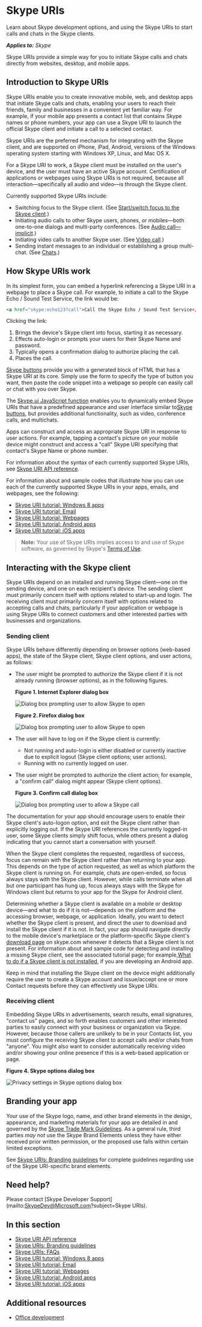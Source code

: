 
# Skype URIs

Learn about Skype development options, and using the Skype URIs to start calls and chats in the Skype clients.


 _**Applies to:** Skype_

Skype URIs provide a simple way for you to initiate Skype calls and chats directly from websites, desktop, and mobile apps.


## Introduction to Skype URIs

Skype URIs enable you to create innovative mobile, web, and desktop apps that initiate Skype calls and chats, enabling your users to reach their friends, family and businesses in a convenient yet familiar way. For example, if your mobile app presents a contact list that contains Skype names or phone numbers, your app can use a Skype URI to launch the official Skype client and initiate a call to a selected contact.

Skype URIs are the preferred mechanism for integrating with the Skype client, and are supported on iPhone, iPad, Android, versions of the Windows operating system starting with Windows XP, Linux, and Mac OS X.

For a Skype URI to work, a Skype client must be installed on the user's device, and the user must have an active Skype account. Certification of applications or webpages using Skype URIs is not required, because all interaction—specifically all audio and video—is through the Skype client.

Currently supported Skype URIs include:


* Switching focus to the Skype client. (See [Start/switch focus to the Skype client](SkypeURIAPIReference#focus).)
* Initiating audio calls to other Skype users, phones, or mobiles—both one-to-one dialogs and multi-party conferences. (See [Audio call—implicit](SkypeURIAPIReference#call).)
* Initiating video calls to another Skype user. (See [Video call](SkypeURIAPIReference#video).)
* Sending instant messages to an individual or establishing a group multi-chat. (See [Chats](SkypeURIAPIReference#chats).)

## How Skype URIs work

In its simplest form, you can embed a hyperlink referencing a Skype URI in a webpage to place a Skype call. For example, to initiate a call to the Skype Echo / Sound Test Service, the link would be:


```html
<a href="skype:echo123?call">Call the Skype Echo / Sound Test Service</a>
```

Clicking the link:


1. Brings the device's Skype client into focus, starting it as necessary.
1. Effects auto-login or prompts your users for their Skype Name and password.
1. Typically opens a confirmation dialog to authorize placing the call.
1. Places the call.


[Skype buttons](http://www.skype.com/en/features/skype-buttons/create-skype-buttons/) provide you with a generated block of HTML that has a Skype URI at its core. Simply use the form to specify the type of button you want, then paste the code snippet into a webpage so people can easily call or chat with you over Skype.

The [Skype.ui JavaScript function](SkypeURItutorial_Webpages#skypeui) enables you to dynamically embed Skype URIs that have a predefined appearance and user interface similar to[Skype buttons](http://www.skype.com/en/features/skype-buttons/create-skype-buttons/), but provides additional functionality, such as video, conference calls, and multichats.

Apps can construct and access an appropriate Skype URI in response to user actions. For example, tapping a contact's picture on your mobile device might construct and access a "call" Skype URI specifying that contact's Skype Name or phone number.

For information about the syntax of each currently supported Skype URIs, see [Skype URI API reference](SkypeURIAPIReference).

For information about and sample codes that illustrate how you can use each of the currently supported Skype URIs in your apps, emails, and webpages, see the following:


* [Skype URI tutorial: Windows 8 apps](SkypeURITutorial_Windows8Apps)
* [Skype URI tutorial: Email](SkypeURITutorial_Email)
* [Skype URI tutorial: Webpages](SkypeURItutorial_Webpages)
* [Skype URI tutorial: Android apps](SkypeURITutorial_AndroidApps)
* [Skype URI tutorial: iOS apps](SkypeURITutorial_iOSApps)


>**Note:**  Your use of Skype URIs implies access to and use of Skype software, as governed by Skype's [Terms of Use](http://www.skype.com/go/tou/).


## Interacting with the Skype client

Skype URIs depend on an installed and running Skype client—one on the sending device, and one on each recipient's device. The sending client must primarily concern itself with options related to start-up and login. The receiving client must primarily concern itself with options related to accepting calls and chats, particularly if your application or webpage is using Skype URIs to connect customers and other interested parties with businesses and organizations.


### Sending client

Skype URIs behave differently depending on browser options (web-based apps), the state of the Skype client, Skype client options, and user actions, as follows:


* The user might be prompted to authorize the Skype client if it is not already running (browser options), as in the following figures.

    **Figure 1. Internet Explorer dialog box**

    ![Dialog box prompting user to allow Skype to open](images/skypeUri_AllowProgramOpen_IE.png)

    **Figure 2. Firefox dialog box**

    ![Dialog box prompting user to allow Skype to open](images/skypeUri_AllowProgramOpen_Android.png)

* The user will have to log on if the Skype client is currently:

  * Not running and auto-login is either disabled or currently inactive due to explicit logout (Skype client options; user actions).
  * Running with no currently logged on user.
* The user might be prompted to authorize the client action; for example, a "confirm call" dialog might appear (Skype client options).

    **Figure 3. Confirm call dialog box**

    ![Dialog box prompting user to allow a Skype call](images/skypeUri_AllowCall.png)

The documentation for your app should encourage users to enable their Skype client's auto-logon option, and exit the Skype client rather than explicitly logging out. If the Skype URI references the currently logged-in user, some Skype clients simply shift focus, while others present a dialog indicating that you cannot start a conversation with yourself.

When the Skype client completes the requested, regardless of success, focus can remain with the Skype client rather than returning to your app. This depends on the type of action requested, as well as which platform the Skype client is running on. For example, chats are open-ended, so focus always stays with the Skype client. However, while calls terminate when all but one participant has hung up, focus always stays with the Skype for Windows client but returns to your app for the Skype for Android client.

Determining whether a Skype client is available on a mobile or desktop device—and what to do if it is not—depends on the platform and the accessing browser, webpage, or application. Ideally, you want to detect whether the Skype client is present, and direct the user to download and install the Skype client if it is not. In fact, your app should navigate directly to the mobile device's marketplace or the platform-specific Skype client's [download page](http://www.skype.com/go/download) on skype.com whenever it detects that a Skype client is not present. For information about and sample code for detecting and installing a missing Skype client, see the associated tutorial page; for example,[What to do if a Skype client is not installed](SkypeURITutorial_AndroidApps#What_client), if you are developing an Android app.

Keep in mind that installing the Skype client on the device might additionally require the user to create a Skype account and issue/accept one or more Contact requests before they can effectively use Skype URIs.


### Receiving client

Embedding Skype URIs in advertisements, search results, email signatures, "contact us" pages, and so forth enables customers and other interested parties to easily connect with your business or organization via Skype. However, because those callers are unlikely to be in your Contacts list, you must configure the receiving Skype client to accept calls and/or chats from "anyone". You might also want to consider automatically receiving video and/or showing your online presence if this is a web-based application or page.

**Figure 4. Skype options dialog box**

![Privacy settings in Skype options dialog box](images/skypeUri_PrivacySettings.png)


## Branding your app

Your use of the Skype logo, name, and other brand elements in the design, appearance, and marketing materials for your app are detailed in and governed by the [Skype Trade Mark Guidelines](http://www.skype.com/en/legal/brand-guidelines/). As a general rule, third parties  _may not_ use the Skype Brand Elements unless they have either received prior written permission, or the proposed use falls within certain limited exceptions.

See [Skype URIs: Branding guidelines](SkypeURIs_BrandingGuidelines) for complete guidelines regarding use of the Skype URI-specific brand elements.


## Need help?

Please contact [Skype Developer Support](mailto:SkypeDev@Microsoft.com?subject=Skype URIs).


## In this section


* [Skype URI API reference](SkypeURIAPIReference)
* [Skype URIs: Branding guidelines](SkypeURIs_BrandingGuidelines)
* [Skype URIs: FAQs](SkypeURIs_FAQs)
* [Skype URI tutorial: Windows 8 apps](SkypeURITutorial_Windows8Apps)
* [Skype URI tutorial: Email](SkypeURITutorial_Email)
* [Skype URI tutorial: Webpages](SkypeURItutorial_Webpages)
* [Skype URI tutorial: Android apps](SkypeURITutorial_AndroidApps)
* [Skype URI tutorial: iOS apps](SkypeURITutorial_iOSApps)


## Additional resources

* [Office development](http://msdn.microsoft.com/library/7f24db34-c1ad-4a83-a9bd-3c85a39c0bd8%28Office.15%29.aspx)

